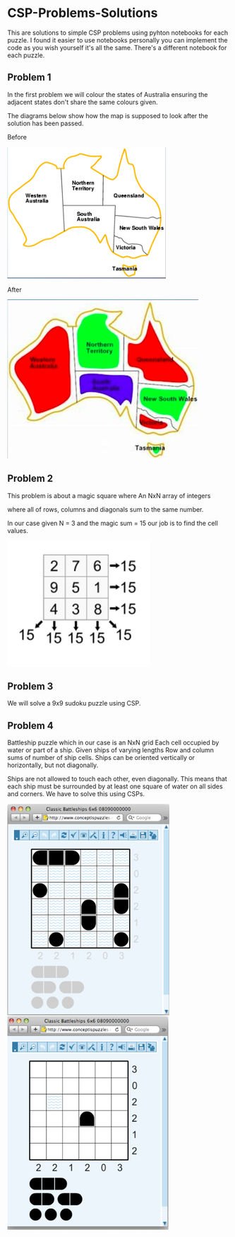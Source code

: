 # CSP-Problems-Solutions
This are solutions to simple CSP problems using pyhton notebooks for each puzzle. I found it easier to use notebooks personally you can implement the code as you wish yourself it's all the same. There's a different notebook for each puzzle.


## Problem 1
In the first problem we will colour the states of Australia ensuring the adjacent states don't share the same colours given.

The diagrams below show how the map is supposed to look after the solution has been passed.

Before

![Alt text](Australia.png)     



After

 ![Alt text](Map_csp.png)

## Problem 2

This problem is about a magic square where An NxN array of integers

where all of rows, columns and diagonals sum to the same number.

In our case given N = 3 and the magic sum = 15 our job is to find the cell values.

![Alt text](magic_Square.png)

## Problem 3

We will solve a 9x9 sudoku puzzle using CSP.

## Problem 4

Battleship puzzle which in our case is an NxN grid Each cell occupied by water or part of a ship. Given ships of varying lengths Row and column sums of number of ship cells. Ships can be oriented vertically or horizontally, but not diagonally. 

Ships are not allowed to touch each other, even diagonally. This means that each ship must be surrounded by at least one square of water on all sides and corners. We have to solve this using CSPs.

![Alt text](BAttleship2.png)                               ![Alt text](Battleship1.png)




